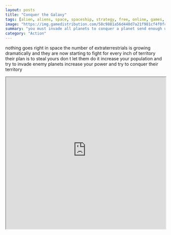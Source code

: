 ```yaml
---
layout: posts
title: "Conquer the Galaxy"
tags: [alien, aliens, space, spaceship, strategy, free, online, games, oyna, game, free, games, play, play, games]
image: "https://img.gamedistribution.com/58c9881a56d440d7a21f981cf4f0fc34-1280x550.jpeg"
summary: "you must invade all planets to conquer a planet send enough units to it once conquered it will start generate units for you bigger is the planet faster it produces to send units first select the departure planet by clicking touching it then hold your finger until the amount of units you want to send then click on your target a quick way to select some troops from all planets is to double click touch any of your planets make sure to always have enough units to defend your bases  free online games oyna game free games play play games"
category: "Action"
---
```


nothing goes right in space the number of extraterrestrials is growing dramatically and they are now starting to fight for every inch of territory their plan is to steal yours don t let them do it increase your population and try to invade enemy planets increase your power and try to conquer their territory

<iframe width="100%" height="480px;" src="https://html5.gamedistribution.com/58c9881a56d440d7a21f981cf4f0fc34/"></iframe>